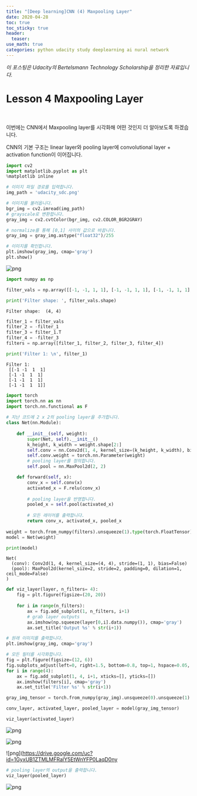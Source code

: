 ```yaml
---
title: "[Deep learning]CNN (4) Maxpooling Layer"
date: 2020-04-28
toc: true
toc_sticky: true
header:
  teaser: 
use_math: true
categories: python udacity study deeplearning ai nural network
---
```


*이 포스팅은 Udacity의 Bertelsmann Technology Scholarship을 정리한 자료입니다.*  

# Lesson 4 Maxpooling Layer

<br>

이번에는 CNN에서 Maxpooling layer를 시각화해 어떤 것인지 더 알아보도록 하겠습니다.

CNN의 기본 구조는 linear layer와 pooling layer에 convolutional layer + activation function이 이어집니다. 


```python
import cv2
import matplotlib.pyplot as plt
%matplotlib inline

# 이미지 파일 경로를 입력합니다.
img_path = 'udacity_sdc.png'

# 이미지를 불러옵니다. 
bgr_img = cv2.imread(img_path)
# grayscale로 변환합니다. 
gray_img = cv2.cvtColor(bgr_img, cv2.COLOR_BGR2GRAY)

# normalize를 통해 [0,1] 사이의 값으로 바꿉니다.
gray_img = gray_img.astype("float32")/255

# 이미지를 확인합니다. 
plt.imshow(gray_img, cmap='gray')
plt.show()
```


![png](https://drive.google.com/uc?id=1U5pE1VgCmGbf3SPWYQVeWcsQt1k69lvb)



```python
import numpy as np

filter_vals = np.array([[-1, -1, 1, 1], [-1, -1, 1, 1], [-1, -1, 1, 1], [-1, -1, 1, 1]])

print('Filter shape: ', filter_vals.shape)
```

    Filter shape:  (4, 4)
    


```python
filter_1 = filter_vals
filter_2 = -filter_1
filter_3 = filter_1.T
filter_4 = -filter_3
filters = np.array([filter_1, filter_2, filter_3, filter_4])

print('Filter 1: \n', filter_1)
```

    Filter 1: 
     [[-1 -1  1  1]
     [-1 -1  1  1]
     [-1 -1  1  1]
     [-1 -1  1  1]]
    


```python
import torch
import torch.nn as nn
import torch.nn.functional as F
    
# 지난 코드에 2 x 2의 pooling layer을 추가합니다. 
class Net(nn.Module):
    
    def __init__(self, weight):
        super(Net, self).__init__()
        k_height, k_width = weight.shape[2:]
        self.conv = nn.Conv2d(1, 4, kernel_size=(k_height, k_width), bias=False)
        self.conv.weight = torch.nn.Parameter(weight)
        # pooling layer를 정의합니다. 
        self.pool = nn.MaxPool2d(2, 2)

    def forward(self, x):
        conv_x = self.conv(x)
        activated_x = F.relu(conv_x)
        
        # pooling layer을 반영합니다. 
        pooled_x = self.pool(activated_x)
        
        # 모든 레이어를 출력합니다.
        return conv_x, activated_x, pooled_x
    
weight = torch.from_numpy(filters).unsqueeze(1).type(torch.FloatTensor)
model = Net(weight)

print(model)
```

    Net(
      (conv): Conv2d(1, 4, kernel_size=(4, 4), stride=(1, 1), bias=False)
      (pool): MaxPool2d(kernel_size=2, stride=2, padding=0, dilation=1, ceil_mode=False)
    )
    


```python
def viz_layer(layer, n_filters= 4):
    fig = plt.figure(figsize=(20, 20))
    
    for i in range(n_filters):
        ax = fig.add_subplot(1, n_filters, i+1)
        # grab layer outputs
        ax.imshow(np.squeeze(layer[0,i].data.numpy()), cmap='gray')
        ax.set_title('Output %s' % str(i+1))
```


```python
# 원래 이미지를 출력합니다. 
plt.imshow(gray_img, cmap='gray')

# 모든 필터를 시각화합니다.
fig = plt.figure(figsize=(12, 6))
fig.subplots_adjust(left=0, right=1.5, bottom=0.8, top=1, hspace=0.05, wspace=0.05)
for i in range(4):
    ax = fig.add_subplot(1, 4, i+1, xticks=[], yticks=[])
    ax.imshow(filters[i], cmap='gray')
    ax.set_title('Filter %s' % str(i+1))

gray_img_tensor = torch.from_numpy(gray_img).unsqueeze(0).unsqueeze(1)

conv_layer, activated_layer, pooled_layer = model(gray_img_tensor)

viz_layer(activated_layer)
```


![png](https://drive.google.com/uc?id=1RoQ2TqVADDvOVy96Cp17eVbfh4a68_Tg)



![png](https://drive.google.com/uc?id=1Ey1R-lusdU6xEXGV9cBW4WB3cqWMukQV)



![png](https://drive.google.com/uc?id=1GyxUB1ZTMLMFRalY5EtWnYFP0LaqD0ny



```python
# pooling layer의 output을 출력합니다.
viz_layer(pooled_layer)
```


![png](https://drive.google.com/uc?id=1wb17QUWyxXuQ9Bzn3h4EEU5CtAwlFSc1)


